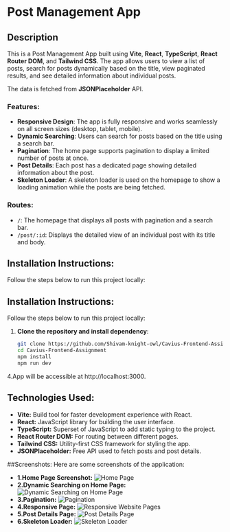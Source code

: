 # Post Management App

## Description

This is a Post Management App built using **Vite**, **React**, **TypeScript**, **React Router DOM**, and **Tailwind CSS**. The app allows users to view a list of posts, search for posts dynamically based on the title, view paginated results, and see detailed information about individual posts.

The data is fetched from **JSONPlaceholder** API.

### Features:
- **Responsive Design**: The app is fully responsive and works seamlessly on all screen sizes (desktop, tablet, mobile).
- **Dynamic Searching**: Users can search for posts based on the title using a search bar.
- **Pagination**: The home page supports pagination to display a limited number of posts at once.
- **Post Details**: Each post has a dedicated page showing detailed information about the post.
- **Skeleton Loader**: A skeleton loader is used on the homepage to show a loading animation while the posts are being fetched.

### Routes:
- `/`: The homepage that displays all posts with pagination and a search bar.
- `/post/:id`: Displays the detailed view of an individual post with its title and body.

## Installation Instructions:

Follow the steps below to run this project locally:

## Installation Instructions:

Follow the steps below to run this project locally:

1. **Clone the repository and install dependency**:
   ```bash
   git clone https://github.com/Shivam-knight-owl/Cavius-Frontend-Assignment.git
   cd Cavius-Frontend-Assignment
   npm install
   npm run dev
4.App will be accessible at http://localhost:3000.

## Technologies Used:
- **Vite:** Build tool for faster development experience with React.
- **React:** JavaScript library for building the user interface.
- **TypeScript:** Superset of JavaScript to add static typing to the project.
- **React Router DOM:** For routing between different pages.
- **Tailwind CSS:** Utility-first CSS framework for styling the app.
- **JSONPlaceholder:** Free API used to fetch posts and post details.

##Screenshots:
Here are some screenshots of the application:
- **1.Home Page Screenshot:**
![Home Page](https://github.com/Shivam-knight-owl/Cavius-Frontend-Assignment/blob/main/Screenshot%202025-02-17%20203838.png)
- **2.Dynamic Searching on Home Page:**
![Dynamic Searching on Home Page](https://github.com/Shivam-knight-owl/Cavius-Frontend-Assignment/blob/main/Screenshot%202025-02-17%20203902.png)
- **3.Pagination:**
![Pagination](https://github.com/Shivam-knight-owl/Cavius-Frontend-Assignment/blob/main/Screenshot%202025-02-17%20203919.png)
- **4.Responsive Page:**
![Responsive Website Pages](https://github.com/Shivam-knight-owl/Cavius-Frontend-Assignment/blob/main/Screenshot%202025-02-17%20203950.png)
- **5.Post Details Page:**
![Post Details Page](https://github.com/Shivam-knight-owl/Cavius-Frontend-Assignment/blob/main/Screenshot%202025-02-17%20204008.png)
- **6.Skeleton Loader:**
![Skeleton Loader](https://github.com/Shivam-knight-owl/Cavius-Frontend-Assignment/blob/main/Screenshot%202025-02-17%20204055.png)

